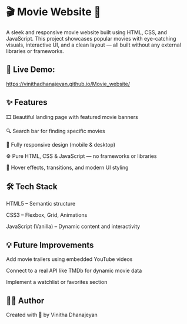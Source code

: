 # 🎬 Movie Website 🎥
A sleek and responsive movie website built using HTML, CSS, and JavaScript. This project showcases popular movies with eye-catching visuals, interactive UI, and a clean layout — all built without any external libraries or frameworks.

## 🔗 Live Demo:
https://vinithadhanajeyan.github.io/Movie_website/

## ✨ Features
🎞️ Beautiful landing page with featured movie banners

🔍 Search bar for finding specific movies

📱 Fully responsive design (mobile & desktop)

⚙️ Pure HTML, CSS & JavaScript — no frameworks or libraries

🎨 Hover effects, transitions, and modern UI styling

## 🛠️ Tech Stack
HTML5 – Semantic structure

CSS3 – Flexbox, Grid, Animations

JavaScript (Vanilla) – Dynamic content and interactivity

## 💡 Future Improvements
Add movie trailers using embedded YouTube videos

Connect to a real API like TMDb for dynamic movie data

Implement a watchlist or favorites section

## 🧑‍💻 Author
Created with 💙 by Vinitha Dhanajeyan
